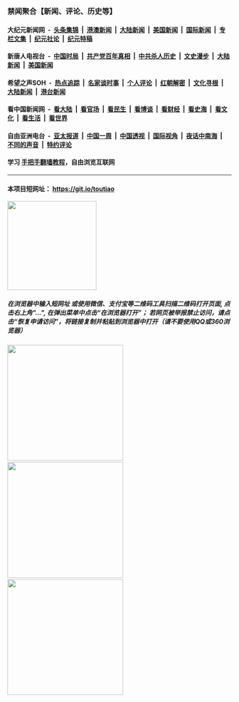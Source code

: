 ### 禁闻聚合【新闻、评论、历史等】

#### 大纪元新闻网 &nbsp;-&nbsp; [头条集锦](indexes/E头条集锦.md?t=02100055) &nbsp;|&nbsp; [港澳新闻](indexes/E港澳新闻.md?t=02100055)  &nbsp;|&nbsp; [大陆新闻](indexes/E大陆新闻.md?t=02100055) &nbsp;|&nbsp; [美国新闻](indexes/E美国新闻.md?t=02100055) &nbsp;|&nbsp; [国际新闻](indexes/E国际新闻.md?t=02100055) &nbsp;|&nbsp; [专栏文集](indexes/E专栏文集.md?t=02100055) &nbsp;|&nbsp; [纪元社论](indexes/E纪元社论.md?t=02100055) &nbsp;|&nbsp; [纪元特稿](indexes/E纪元特稿.md?t=02100055) 

#### 新唐人电视台 &nbsp;-&nbsp; [中国时局](indexes/N中国时局.md?t=02100055) &nbsp;|&nbsp; [共产党百年真相](indexes/N共产党百年真相.md?t=02100055) &nbsp;|&nbsp; [中共杀人历史](indexes/N中共杀人历史.md?t=02100055) &nbsp;|&nbsp; [文史漫步](indexes/N文史漫步.md?t=02100055) &nbsp;|&nbsp; [大陆新闻](indexes/N大陆新闻.md?t=02100055) &nbsp;|&nbsp; [美国新闻](indexes/N美国新闻.md?t=02100055)

#### 希望之声SOH &nbsp;-&nbsp; [热点追踪](indexes/H热点追踪.md?t=02100055) &nbsp;|&nbsp; [名家谈时事](indexes/H名家谈时事.md?t=02100055) &nbsp;|&nbsp; [个人评论](indexes/H个人评论.md?t=02100055)  &nbsp;|&nbsp; [红朝解密](indexes/H红朝解密.md?t=02100055) &nbsp;|&nbsp; [文化寻根](indexes/H文化寻根.md?t=02100055) &nbsp;|&nbsp; [大陆新闻](indexes/H大陆新闻.md?t=02100055) &nbsp;|&nbsp; [港台新闻](indexes/H港台新闻.md?t=02100055)

#### 看中国新闻网 &nbsp;-&nbsp; [看大陆](indexes/S看大陆.md?t=02100055) &nbsp;|&nbsp; [看官场](indexes/S看官场.md?t=02100055) &nbsp;|&nbsp; [看民生](indexes/S看民生.md?t=02100055)  &nbsp;|&nbsp; [看博谈](indexes/S看博谈.md?t=02100055) &nbsp;|&nbsp; [看财经](indexes/S看财经.md?t=02100055) &nbsp;|&nbsp; [看史海](indexes/S看史海.md?t=02100055) &nbsp;|&nbsp; [看文化](indexes/S看文化.md?t=02100055) &nbsp;|&nbsp; [看生活](indexes/S看生活.md?t=02100055) &nbsp;|&nbsp; [看世界](indexes/S看世界.md?t=02100055)

#### 自由亚洲电台 &nbsp;-&nbsp; [亚太报道](indexes/R亚太报道.md?t=02100055) &nbsp;|&nbsp; [中国一周](indexes/R中国一周.md?t=02100055) &nbsp;|&nbsp; [中国透视](indexes/R中国透视.md?t=02100055)  &nbsp;|&nbsp; [国际视角](indexes/R国际视角.md?t=02100055) &nbsp;|&nbsp; [夜话中南海](indexes/R夜话中南海.md?t=02100055) &nbsp;|&nbsp; [不同的声音](indexes/R不同的声音.md?t=02100055) &nbsp;|&nbsp; [特约评论](indexes/R特约评论.md?t=02100055)

#### 学习 [手把手翻墙教程](https://github.com/gfw-breaker/guides/wiki)，自由浏览互联网

----

#### 本项目短网址： https://git.io/toutiao
<img src="https://raw.githubusercontent.com/gfw-breaker/banned-news/master/scripts/img/qr.png" width="200px"/>  

##### 在浏览器中输入短网址 或使用微信、支付宝等二维码工具扫描二维码打开页面, 点击右上角"...", 在弹出菜单中点击“在浏览器打开”； 若网页被举报禁止访问，请点击“恢复申请访问”，将链接复制并粘贴到浏览器中打开（请不要使用QQ或360浏览器）

<img src="https://raw.githubusercontent.com/gfw-breaker/banned-news/master/scripts/img/1.png" width="260px"/> &nbsp; <img src="https://raw.githubusercontent.com/gfw-breaker/banned-news/master/scripts/img/2.png" width="260px"/> &nbsp; <img src="https://raw.githubusercontent.com/gfw-breaker/banned-news/master/scripts/img/3.png" width="260px"/>
